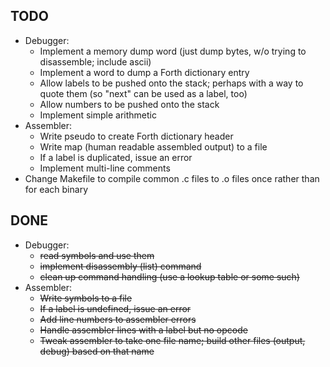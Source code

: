 ## TODO ##

* Debugger:
  * Implement a memory dump word (just dump bytes, w/o trying to disassemble; include ascii)
  * Implement a word to dump a Forth dictionary entry
  * Allow labels to be pushed onto the stack; perhaps with a way to quote them (so "next" can be used as a label, too)
  * Allow numbers to be pushed onto the stack
  * Implement simple arithmetic
* Assembler:
  * Write pseudo to create Forth dictionary header
  * Write map (human readable assembled output) to a file
  * If a label is duplicated, issue an error
  * Implement multi-line comments
* Change Makefile to compile common .c files to .o files once rather than for each binary


## DONE ##

* Debugger:
  * ~~read symbols and use them~~
  * ~~implement disassembly (list) command~~
  * ~~clean up command handling (use a lookup table or some such)~~
* Assembler:
  * ~~Write symbols to a file~~
  * ~~If a label is undefined, issue an error~~
  * ~~Add line numbers to assembler errors~~
  * ~~Handle assembler lines with a label but no opcode~~
  * ~~Tweak assembler to take one file name; build other files (output, debug) based on that name~~

